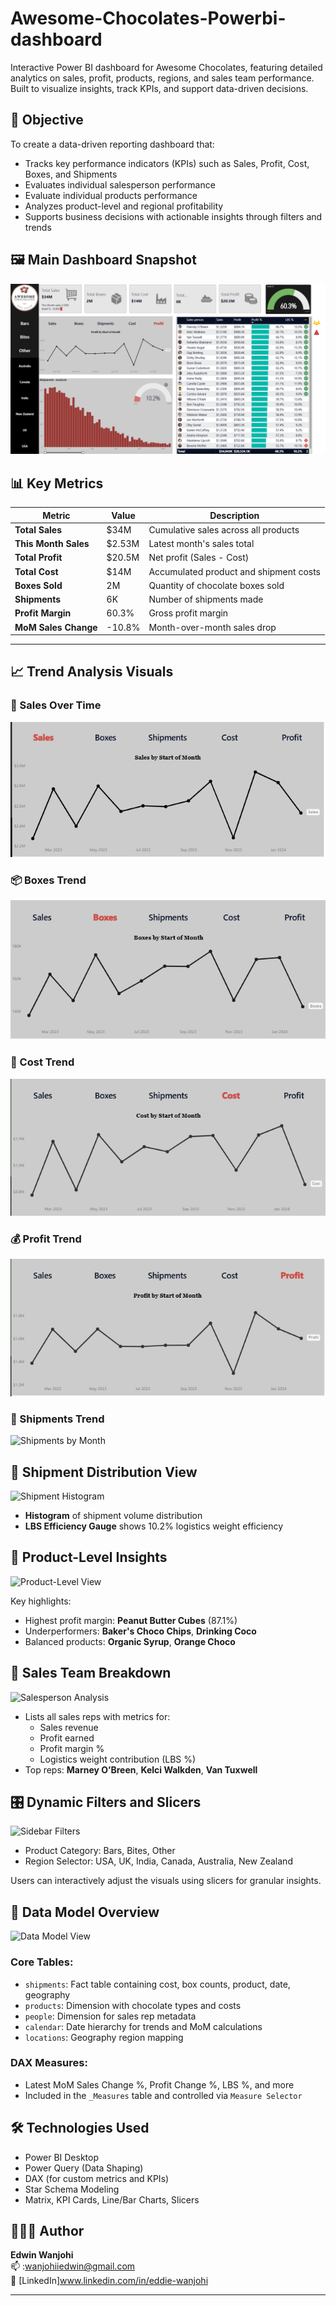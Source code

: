 # Awesome-Chocolates-Powerbi-dashboard
Interactive Power BI dashboard for Awesome Chocolates, featuring detailed analytics on sales, profit, products, regions, and sales team performance. Built to visualize insights, track KPIs, and support data-driven decisions.



## 🎯 Objective

To create a data-driven reporting dashboard that:
- Tracks key performance indicators (KPIs) such as Sales, Profit, Cost, Boxes, and Shipments
- Evaluates individual salesperson performance
- Evaluate individual products performance
- Analyzes product-level and regional profitability
- Supports business decisions with actionable insights through filters and trends



## 🖼️ Main Dashboard Snapshot

![Main Dashboard](./AwesomeChocolates%20Images/Awesome%20Chocolates%20Dashboard.PNG)



## 📊 Key Metrics

| Metric               | Value         | Description                                |
|----------------------|---------------|--------------------------------------------|
| **Total Sales**      | $34M          | Cumulative sales across all products       |
| **This Month Sales** | $2.53M        | Latest month's sales total                 |
| **Total Profit**     | $20.5M        | Net profit (Sales - Cost)                  |
| **Total Cost**       | $14M          | Accumulated product and shipment costs     |
| **Boxes Sold**       | 2M            | Quantity of chocolate boxes sold           |
| **Shipments**        | 6K            | Number of shipments made                   |
| **Profit Margin**    | 60.3%         | Gross profit margin                        |
| **MoM Sales Change** | -10.8%        | Month-over-month sales drop                |

---

## 📈 Trend Analysis Visuals

### 📅 Sales Over Time
![Sales Trend](./AwesomeChocolates%20Images/Sales%20by%20Start%20of%20the%20Month.PNG)

### 📦 Boxes Trend
![Boxes Trend](././AwesomeChocolates%20Images/Boxes%20by%20Start%20of%20the%20Month.PNG)

### 💸 Cost Trend
![Cost Trend](./AwesomeChocolates%20Images/Cost%20by%20Start%20of%20the%20Month.PNG)

### 💰 Profit Trend
![Profit Trend](./AwesomeChocolates%20Images/Profits%20by%20Start%20of%20the%20Month.PNG)

### 🚛 Shipments Trend
![Shipments by Month](./AwesomeChocolates%20Images/Shipments%20by%20Start%20of%20the%20Month.PNG)


## 🚚 Shipment Distribution View

![Shipment Histogram](./images/Shipment%20Analysis.PNG)

- **Histogram** of shipment volume distribution
- **LBS Efficiency Gauge** shows 10.2% logistics weight efficiency



## 🍬 Product-Level Insights

![Product-Level View](./images/Product%20Analysis.PNG)

Key highlights:
- Highest profit margin: **Peanut Butter Cubes** (87.1%)
- Underperformers: **Baker's Choco Chips**, **Drinking Coco**
- Balanced products: **Organic Syrup**, **Orange Choco**



## 👥 Sales Team Breakdown

![Salesperson Analysis](./images/Sales%20Person%20Analysis.PNG)

- Lists all sales reps with metrics for:
  - Sales revenue
  - Profit earned
  - Profit margin %
  - Logistics weight contribution (LBS %)
- Top reps: **Marney O’Breen**, **Kelci Walkden**, **Van Tuxwell**



## 🎛️ Dynamic Filters and Slicers

![Sidebar Filters](./images/slicer.PNG)

- Product Category: Bars, Bites, Other
- Region Selector: USA, UK, India, Canada, Australia, New Zealand

Users can interactively adjust the visuals using slicers for granular insights.

## 🧱 Data Model Overview

![Data Model View](./images/Model%20view.PNG)

### Core Tables:
- `shipments`: Fact table containing cost, box counts, product, date, geography
- `products`: Dimension with chocolate types and costs
- `people`: Dimension for sales rep metadata
- `calendar`: Date hierarchy for trends and MoM calculations
- `locations`: Geography region mapping

### DAX Measures:
- Latest MoM Sales Change %, Profit Change %, LBS %, and more
- Included in the `_Measures` table and controlled via `Measure Selector`


## 🛠 Technologies Used

- Power BI Desktop
- Power Query (Data Shaping)
- DAX (for custom metrics and KPIs)
- Star Schema Modeling
- Matrix, KPI Cards, Line/Bar Charts, Slicers




## 👩🏽‍💻 Author

**Edwin Wanjohi**  
📫 :wanjohiiedwin@gmail.com  
🔗 [LinkedIn]www.linkedin.com/in/eddie-wanjohi

---


